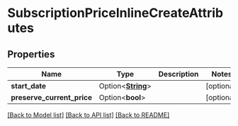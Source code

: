 # SubscriptionPriceInlineCreateAttributes

## Properties

Name | Type | Description | Notes
------------ | ------------- | ------------- | -------------
**start_date** | Option<[**String**](string.md)> |  | [optional]
**preserve_current_price** | Option<**bool**> |  | [optional]

[[Back to Model list]](../README.md#documentation-for-models) [[Back to API list]](../README.md#documentation-for-api-endpoints) [[Back to README]](../README.md)


